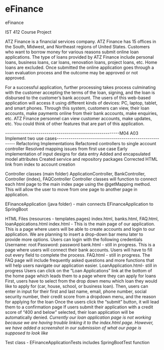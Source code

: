 # eFinance
eFinance

IST 412 Course Project

ATZ Finance is a financial services company. ATZ Finance has 15 offices in the South, Midwest, and Northeast regions of United States. Customers who want to borrow money for various reasons submit online loan applications. The type of loans provided by ATZ Finance include personal loans, business loans, car loans, renovation loans, project loans, etc. Home loans are excluded. Once submitted the online application goes through a loan evaluation process and the outcome may be approved or not approved.

For a successful application, further processing takes process culminating with the customer accepting the terms of the loan, signing, and the loan is disbursed to the customer’s bank account. The users of this web-based application will access it using different kinds of devices: PC, laptop, tablet, and smart phones. Through this system, customers can view, their loan accounts, make payments online from their bank accounts, make enquiries, etc. ATZ Finance personnel can view customer accounts, make updates, etc. You could think of other features that are part of this application.

----------------------------------------------------------M04 A03 Implement two use cases---------------------------------------------------------
Refactoring Implementations
    Refactored controllers to single account controller
    Resolved mapping issues from first use case
    Early implementation of input designs for data entry
    Added and encapsulated model attributes
    Created service and repository packages
    Corrected HTML link from index to account creation

Controller classes (main folder) 
    ApplicationController, BankController, Controller (index), FAQController
    Controller classes will function to connect each html page to the main index page using the @getMapping method. This will allow the user to move from one page to another page in application.

EFinanceApplication (java folder) - main
    connects EFinanceApplication to SpringBoot

HTML Files (resources - templates.pages)
    index.html, banks.html, FAQ.html, loanAppications.html
    index.html - This is the main page of our application. This is a page where users will be able to create accounts and login to our application. We are planning to insert a drop-down bar menu later to provide more options.
    Users can login with the following credentials
    Username: root
    Password: password
    bank.html - still in progress. This is a page where users will connect their bank accounts. Users will have to fill out every field to complete the process.
    FAQ.html - still in progress. The FAQ page will include frequently asked questions and more functions that will help users navigate our application easier. 
    LoanApplication.html- still in progress
    Users can click on the “Loan Applications” link at the bottom of the home page which leads them to a page where they can apply for loans
    First, users have to select from the drop down menu which loan they would like to apply for (car, house, school, or business loan). Then, users can enter in input for their first and last name, email, phone number, social security number, their credit score from a dropdown menu, and the reason for applying for the loan
    Once the users click the “submit” button, it will lead them to a confirmation page
    If users submit their application with a credit score of “400 and below” selected, their loan application will be automatically denied.
    *Currently our loan application page is not working because we are having trouble linking it to the index.html page. However, we have added a screenshot in our submission of what our page is supposed to look like*

Test class - EFinanceApplicationTests
    includes SpringBootTest function


